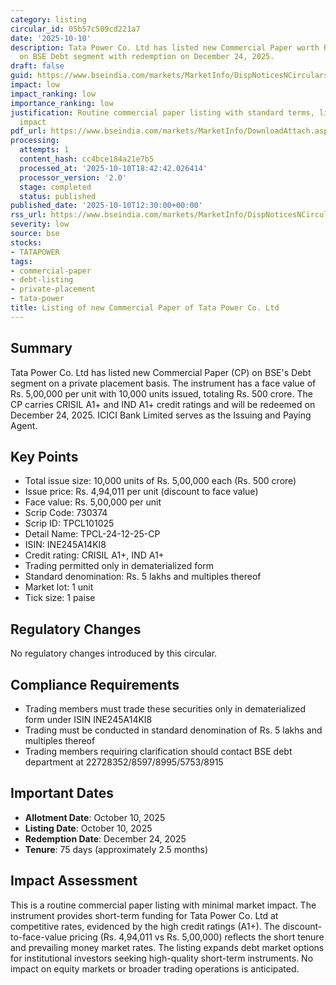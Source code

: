 ```yaml
---
category: listing
circular_id: 05b57c509cd221a7
date: '2025-10-10'
description: Tata Power Co. Ltd has listed new Commercial Paper worth Rs. 500 crore
  on BSE Debt segment with redemption on December 24, 2025.
draft: false
guid: https://www.bseindia.com/markets/MarketInfo/DispNoticesNCirculars.aspx?Noticeid={5CFFD0BA-6237-49DA-86E6-EB973A491E27}&noticeno=20251010-45&dt=10/10/2025&icount=45&totcount=72&flag=0
impact: low
impact_ranking: low
importance_ranking: low
justification: Routine commercial paper listing with standard terms, limited market-wide
  impact
pdf_url: https://www.bseindia.com/markets/MarketInfo/DownloadAttach.aspx?id=20251010-45&attachedId=
processing:
  attempts: 1
  content_hash: cc4bce184a21e7b5
  processed_at: '2025-10-10T18:42:42.026414'
  processor_version: '2.0'
  stage: completed
  status: published
published_date: '2025-10-10T12:30:00+00:00'
rss_url: https://www.bseindia.com/markets/MarketInfo/DispNoticesNCirculars.aspx?Noticeid={5CFFD0BA-6237-49DA-86E6-EB973A491E27}&noticeno=20251010-45&dt=10/10/2025&icount=45&totcount=72&flag=0
severity: low
source: bse
stocks:
- TATAPOWER
tags:
- commercial-paper
- debt-listing
- private-placement
- tata-power
title: Listing of new Commercial Paper of Tata Power Co. Ltd
---
```


## Summary

Tata Power Co. Ltd has listed new Commercial Paper (CP) on BSE's Debt segment on a private placement basis. The instrument has a face value of Rs. 5,00,000 per unit with 10,000 units issued, totaling Rs. 500 crore. The CP carries CRISIL A1+ and IND A1+ credit ratings and will be redeemed on December 24, 2025. ICICI Bank Limited serves as the Issuing and Paying Agent.

## Key Points

- Total issue size: 10,000 units of Rs. 5,00,000 each (Rs. 500 crore)
- Issue price: Rs. 4,94,011 per unit (discount to face value)
- Face value: Rs. 5,00,000 per unit
- Scrip Code: 730374
- Scrip ID: TPCL101025
- Detail Name: TPCL-24-12-25-CP
- ISIN: INE245A14KI8
- Credit rating: CRISIL A1+, IND A1+
- Trading permitted only in dematerialized form
- Standard denomination: Rs. 5 lakhs and multiples thereof
- Market lot: 1 unit
- Tick size: 1 paise

## Regulatory Changes

No regulatory changes introduced by this circular.

## Compliance Requirements

- Trading members must trade these securities only in dematerialized form under ISIN INE245A14KI8
- Trading must be conducted in standard denomination of Rs. 5 lakhs and multiples thereof
- Trading members requiring clarification should contact BSE debt department at 22728352/8597/8995/5753/8915

## Important Dates

- **Allotment Date**: October 10, 2025
- **Listing Date**: October 10, 2025
- **Redemption Date**: December 24, 2025
- **Tenure**: 75 days (approximately 2.5 months)

## Impact Assessment

This is a routine commercial paper listing with minimal market impact. The instrument provides short-term funding for Tata Power Co. Ltd at competitive rates, evidenced by the high credit ratings (A1+). The discount-to-face-value pricing (Rs. 4,94,011 vs Rs. 5,00,000) reflects the short tenure and prevailing money market rates. The listing expands debt market options for institutional investors seeking high-quality short-term instruments. No impact on equity markets or broader trading operations is anticipated.